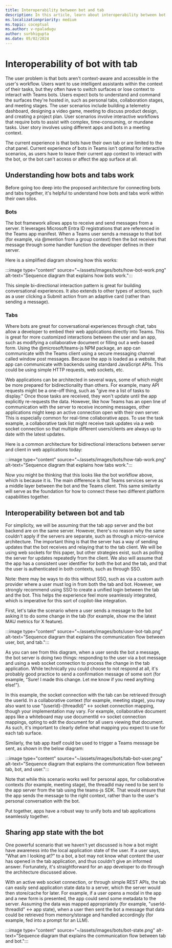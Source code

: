 ```yaml
---
title: Interoperability between bot and tab
description: In this article, learn about interoperability between bot and tab.
ms.localizationpriority: medium
ms.topic: coceptual
ms.author: v-npaladugu
author: surbhigupta
ms.date: 05/02/2024
---
```


# Interoperability of bot with tab

The user problem is that bots aren't context-aware and accessible in the user's workflow. Users want to use intelligent assistants within the context of their tasks, but they often have to switch surfaces or lose context to interact with Teams bots. Users expect bots to understand and command the surfaces they're hosted in, such as personal tabs, collaboration stages, and meeting stages.
The user scenarios include building a telemetry dashboard, designing a video game, meeting to discuss product design, and creating a project plan. User scenarios involve interactive workflows that require bots to assist with complex, time-consuming, or mundane tasks. User story involves using different apps and bots in a meeting context.

The current experience is that bots have their own tab or are limited to the chat panel. Current experience of bots in Teams isn't optimal for interactive scenarios, as users have to leave their current app context to interact with the bot, or the bot can't access or affect the app surface at all.

## Understanding how bots and tabs work 

Before going too deep into the proposed architecture for connecting bots and tabs together, it's helpful to understand how bots and tabs work within their own silos. 

### Bots 

The bot framework allows apps to receive and send messages from a server. It leverages Microsoft Entra ID registrations that are referenced in the Teams app manifest. When a Teams user sends a message to that bot (for example, via @mention from a group context) then the bot receives that message through some handler function the developer defines in their server. 

Here is a simplified diagram showing how this works: 

:::image type="content" source="~/assets/images/bots/how-bot-work.png" alt-text="Sequence diagram that explains how bots work.":::

This simple bi-directional interaction pattern is great for building conversational experiences. It also extends to other types of actions, such as a user clicking a Submit action from an adaptive card (rather than sending a message). 

### Tabs

Where bots are great for conversational experiences through chat, tabs allow a developer to embed their web applications directly into Teams. This is great for more customized interactions between the user and an app, such as modifying a collaborative document or filling out a web-based form. Using the @microsoft/teams-js NPM package, an app can communicate with the Teams client using a secure messaging channel called window post messages. Because the app is loaded as a website, that app can communicate with backends using standard JavaScript APIs. This could be using simple HTTP requests, web sockets, etc. 

Web applications can be architected in several ways, some of which might be more prepared for bidirectionality than others. For example, many API requests might be a one-off thing, such as "give me a list of tasks to display." Once those tasks are received, they won't update until the app explicitly re-requests the data. However, like how Teams has an open line of communication with the server to receive incoming messages, other applications might keep an active connection open with their own server. This is especially common for real-time collaborative apps. To use the task example, a collaborative task list might receive task updates via a web socket connection so that multiple different users/clients are always up to date with the latest updates. 

Here is a common architecture for bidirectional interactions between server and client in web applications today: 

:::image type="content" source="~/assets/images/bots/how-tab-work.png" alt-text="Sequence diagram that explains how tabs work.":::

Now you might be thinking that this looks like the bot workflow above, which is because it is. The main difference is that Teams services serve as a middle layer between the bot and the Teams client. This same similarity will serve as the foundation for how to connect these two different platform capabilities together. 

## Interoperability between bot and tab 

For simplicity, we will be assuming that the tab app server and the bot backend are on the same server. However, there's no reason why the same couldn't apply if the servers are separate, such as through a micro-service architecture. The important thing is that the server has a way of sending updates that the bot receives and relaying that to the tab client. We will be using web sockets for this paper, but other strategies exist, such as polling the server for updates repeatedly from the client. We also will assume that the app has a consistent user identifier for both the bot and the tab, and that the user is authenticated in both contexts, such as through SSO. 

Note: there may be ways to do this without SSO, such as via a custom auth provider where a user must log in from both the tab and bot. However, we strongly recommend using SSO to create a unified login between the tab and the bot. This helps the experience feel more seamlessly integrated, which is imperative for this sort of copilot-like integration. 

First, let's take the scenario where a user sends a message to the bot asking it to do some change in the tab (for example, show me the latest MAU metrics for X feature). 

:::image type="content" source="~/assets/images/bots/user-bot-tab.png" alt-text="Sequence diagram that explains the communication flow between user, bot, and tab.":::

As you can see from this diagram, when a user sends the bot a message, the bot server is doing two things: responding to the user via a bot message and using a web socket connection to process the change in the tab application. While technically you could choose to not respond at all, it's probably good practice to send a confirmation message of some sort (for example, "Sure! I made this change. Let me know if you need anything else!").  

In this example, the socket connection with the tab can be retrieved through the userId. In a collaborative context (for example, meeting stage), you may also want to use "{userId}-{threadId}" <-> socket connection mapping, though your implementation may vary. For example, collaborative document apps like a whiteboard may use documentId <-> socket connection mappings, opting to edit the document for all users viewing that document. As such, it's important to clearly define what mapping you expect to use for each tab surface. 

Similarly, the tab app itself could be used to trigger a Teams message be sent, as shown in the below diagram: 

:::image type="content" source="~/assets/images/bots/tab-bot-user.png" alt-text="Sequence diagram that explains the communication flow between tab, bot, and user.":::

Note that while this scenario works well for personal apps, for collaborative contexts (for example, meeting stage), the threadId may need to be sent to the app server from the tab using the teams-js SDK. That would ensure that the app sends the message to the right context, rather than to the user's personal conversation with the bot. 

Put together, apps have a robust way to unify bots and tab applications seamlessly together.

## Sharing app state with the bot 

One powerful scenario that we haven't yet discussed is how a bot might have awareness into the local application state of the user. If a user says, "What am I looking at?" to a bot, a bot may not know what content the user has opened in the tab application, and thus couldn't give an informed answer. Fortunately, it's straightforward for an app developer to do through the architecture discussed above.  

With an active web socket connection, or through simple REST APIs, the tab can easily send application state data to a server, which the server would then store/cache for later. For example, if a user opens a modal in the app and a new form is presented, the app could send some metadata to the server. Assuming the data was mapped appropriately (for example, "userId-threadId" <-> app state), when a user then sent the bot a message that data could be retrieved from memory/storage and handled accordingly (for example, fed into a prompt for an LLM). 

:::image type="content" source="~/assets/images/bots/bot-state.png" alt-text="Sequence diagram that explains the communication flow between tab and bot.":::